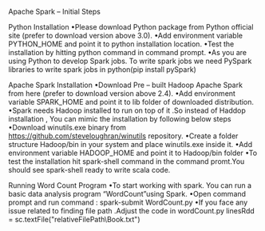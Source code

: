 
Apache Spark – Initial Steps

Python Installation
	•Please download Python package from Python official site (prefer to download version above 3.0).
	•Add environment variable PYTHON_HOME and point it to python installation location.
	•Test the installation by hitting python command in command prompt.
	•As you are using Python to develop Spark jobs. To write spark jobs we need PySpark libraries to write spark jobs in python(pip install 	pySpark)
	
Apache Spark Installation
	•Download Pre – built Hadoop Apache Spark from here (prefer to download version above 2.4).
	•Add environment variable SPARK_HOME and point it to lib folder of downloaded distribution.
	•Spark needs Hadoop installed to run on top of it .So instead of Haddop installation , You can mimic the installation by following 		 below steps
	•Download winutils.exe binary from https://github.com/steveloughran/winutils repository.
	•Create a folder structure Hadoop/bin in your system and place winutils.exe inside it.
	•Add environment variable HADOOP_HOME  and point it to Hadoop/bin folder
	•To test the installation hit spark-shell command in the command promt.You should see spark-shell ready to write scala code.
	
Running Word Count Program
	•To start working with spark. You can run a basic data analysis program “WordCount”using Spark.
	•Open command prompt and run command : spark-submit WordCount.py
	•If you face any issue related to finding file path .Adjust the code in wordCount.py 
		linesRdd = sc.textFile("relativeFilePath\Book.txt")

